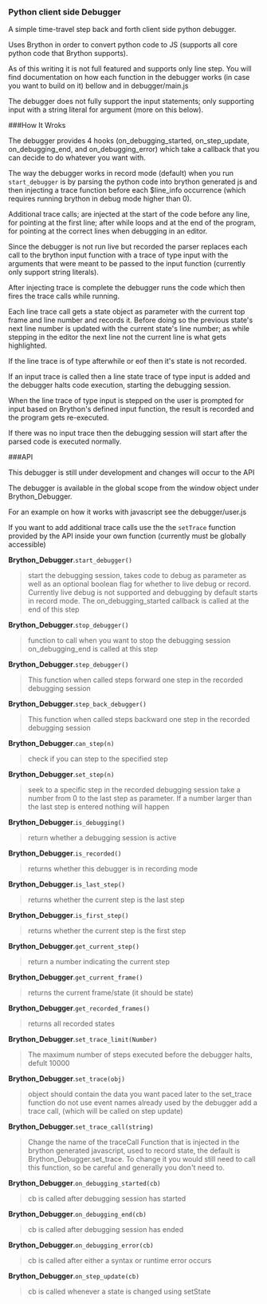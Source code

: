 ### Python client side Debugger

A simple time-travel step back and forth client side python debugger.

Uses Brython in order to convert python code to JS (supports all core python code that Brython supports).

As of this writing it is not full featured and supports only line step.
You will find documentation on how each function in the debugger works (in case you want to build on it) bellow and in debugger/main.js

The debugger does not fully support the input statements; only supporting input with a string literal for argument (more on this below).


###How It Wroks

The debugger provides 4 hooks (on_debugging_started, on_step_update, on_debugging_end, and on_debugging_error) which take a callback that you can decide to do whatever you want with.

The way the debugger works in record mode (default) when you run `start_debugger` is by parsing the python code into brython generated js and then injecting a trace function before each $line_info occurrence (which requires running brython in debug mode higher than 0).

Additional trace calls; are injected at the start of the code before any line, for pointing at the first line; after while loops and at the end of the program, for pointing at the correct lines when debugging in an editor.

Since the debugger is not run live but recorded the parser replaces each call to the brython input function with a trace of type input with the arguments that were meant to be passed to the input function (currently only support string literals).

After injecting trace is complete the debugger runs the code which then fires the trace calls while running.

Each line trace call gets a state object as parameter with the current top frame and line number and records it. Before doing so the previous state's next line number is updated with the current state's line number; as while stepping in the editor the next line not the current line is what gets highlighted.

If the line trace is of type afterwhile or eof then it's state is not recorded.

If an input trace is called then a line state trace of type input is added and the debugger halts code execution, starting the debugging session.

When the line trace of type input is stepped on the user is prompted for input based on Brython's defined input function, the result is recorded and the program gets re-executed.

If there was no input trace then the debugging session will start after the parsed code is executed normally.


###API

This debugger is still under development and changes will occur to the API

The debugger is available in the global scope from the window object under Brython_Debugger.

For an example on how it works with javascript see the debugger/user.js

If you want to add additional trace calls use the the `setTrace` function provided by the API inside your own function (currently must be globally accessible)

**Brython_Debugger**.`start_debugger()`
> start the debugging session, takes code to debug as parameter as well as an optional boolean flag for whether to live debug or record. Currently live debug is not supported and debugging by default starts in record mode.  The on_debugging_started callback is called at the end of this step

**Brython_Debugger**.`stop_debugger()`
> function to call when you want to stop the debugging session on_debugging_end is called at this step

**Brython_Debugger**.`step_debugger()`
> This function when called steps forward one step in the recorded debugging session

**Brython_Debugger**.`step_back_debugger()`
> This function when called steps backward one step in the recorded debugging session

**Brython_Debugger**.`can_step(n)`
> check if you can step to the specified step

**Brython_Debugger**.`set_step(n)`
> seek to a specific step in the recorded debugging session take a number from 0 to the last step as parameter. If a number larger than the last step is entered nothing will happen

**Brython_Debugger**.`is_debugging()`
> return whether a debugging session is active

**Brython_Debugger**.`is_recorded()`
> returns whether this debugger is in recording mode

**Brython_Debugger**.`is_last_step()`
> returns whether the current step is the last step

**Brython_Debugger**.`is_first_step()`
> returns whether the current step is the first step

**Brython_Debugger**.`get_current_step()`
> return a number indicating the current step

**Brython_Debugger**.`get_current_frame()`
> returns the current frame/state (it should be state)

**Brython_Debugger**.`get_recorded_frames()`
> returns all recorded states

**Brython_Debugger**.`set_trace_limit(Number)`
> The maximum number of steps executed before the debugger halts, defult 10000

**Brython_Debugger**.`set_trace(obj)`
> object should contain the data you want paced later to the set_trace function
 do not use event names already used by the debugger
 add a trace call, (which will be called on step update)

**Brython_Debugger**.`set_trace_call(string)`
> Change the name of the traceCall Function that is injected in the brython generated javascript, used to record state, the default is Brython_Debugger.set_trace. To change it you would still need to call this function, so be careful and generally you don't need to.

**Brython_Debugger**.`on_debugging_started(cb)`
> cb is called after debugging session has started

**Brython_Debugger**.`on_debugging_end(cb)`
> cb is called after debugging session has ended

**Brython_Debugger**.`on_debugging_error(cb)`
> cb is called after either a syntax or runtime error occurs

**Brython_Debugger**.`on_step_update(cb)`
> cb is called whenever a state is changed using setState